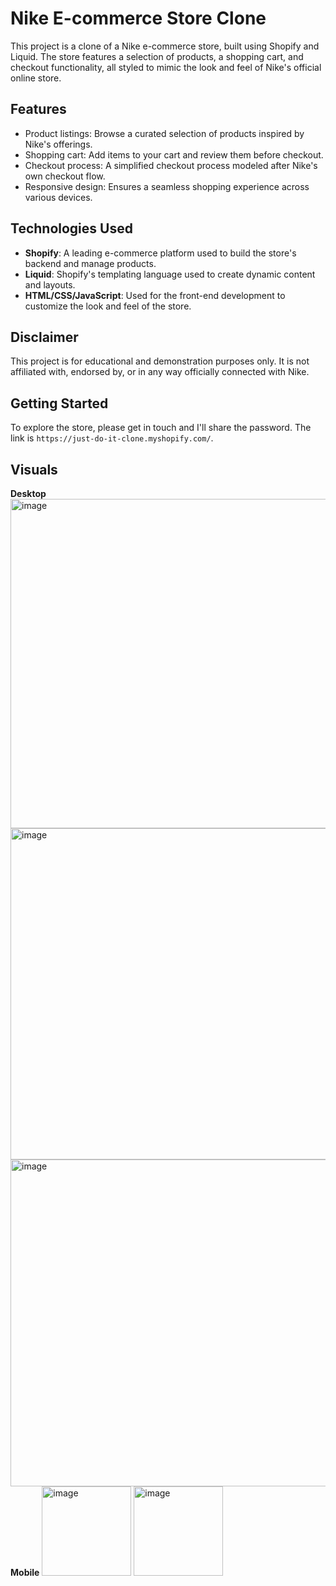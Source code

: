 # Nike E-commerce Store Clone

This project is a clone of a Nike e-commerce store, built using Shopify and Liquid. The store features a selection of products, a shopping cart, and checkout functionality, all styled to mimic the look and feel of Nike's official online store.

## Features

- Product listings: Browse a curated selection of products inspired by Nike's offerings.
- Shopping cart: Add items to your cart and review them before checkout.
- Checkout process: A simplified checkout process modeled after Nike's own checkout flow.
- Responsive design: Ensures a seamless shopping experience across various devices.

## Technologies Used

- **Shopify**: A leading e-commerce platform used to build the store's backend and manage products.
- **Liquid**: Shopify's templating language used to create dynamic content and layouts.
- **HTML/CSS/JavaScript**: Used for the front-end development to customize the look and feel of the store.

## Disclaimer

This project is for educational and demonstration purposes only. It is not affiliated with, endorsed by, or in any way officially connected with Nike.

## Getting Started

To explore the store, please get in touch and I'll share the password. The link is `https://just-do-it-clone.myshopify.com/`.

## Visuals

**Desktop**
<img width="527" alt="image" src="https://github.com/user-attachments/assets/5b318ded-46ca-4448-900c-c90ac26a5d3a">
<img width="530" alt="image" src="https://github.com/user-attachments/assets/ba62f3c1-2dc2-4dd6-b297-97675af523a8">
<img width="523" alt="image" src="https://github.com/user-attachments/assets/390014e1-61f0-4d11-8391-9e725a93fcbb">
**Mobile**
<img width="143" alt="image" src="https://github.com/user-attachments/assets/1b4cf6eb-928b-4f77-be8c-46033fc4f0fe">
<img width="143" alt="image" src="https://github.com/user-attachments/assets/e9d24674-8443-4eb6-9d18-02dd3d54cce4">
